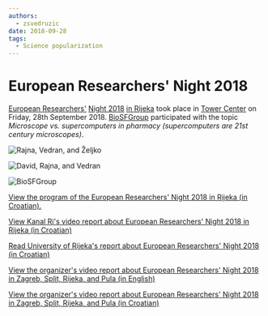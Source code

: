 ```yaml
---
authors:
  - zsvedruzic
date: 2018-09-28
tags:
  - Science popularization
---
```


# European Researchers' Night 2018

[European Researchers'](https://youtu.be/_65gSYQ57bs) [Night 2018](https://youtu.be/52U9xF-fIzI) [in Rijeka](https://youtu.be/3KczFTftjnw) took place in [Tower Center](https://www.tower-center-rijeka.hr/magazin/sto-vas-sve-ceka-na-noci-istrazivaca/) on Friday, 28th September 2018. [BioSFGroup](../../group.md) participated with the topic *Microscope vs. supercomputers in pharmacy (supercomputers are 21st century microscopes)*.

<!-- more -->

![Rajna, Vedran, and Željko](/images/noc-istrazivaca-2018-rajna-vedran-zeljko.jpg)

![David, Rajna, and Vedran](/images/noc-istrazivaca-2018-david-rajna-vedran.jpg)

![BioSFGroup](/images/noc-istrazivaca-2018-biosflab.jpg)

[View the program of the European Researchers' Night 2018 in Rijeka (in Croatian).](/files/noc-istrazivaca-2018-rijeka-program.pdf)

[View Kanal Ri's video report about European Researchers' Night 2018 in Rijeka (in Croatian)](https://youtu.be/3KczFTftjnw)

[Read University of Rijeka's report about European Researchers' Night 2018 (in Croatian)](https://uniri.hr/vijesti/sudjelovalo-preko-18-000-gradana/)

[View the organizer's video report about European Researchers' Night 2018 in Zagreb, Split, Rijeka, and Pula (in English)](https://youtu.be/_65gSYQ57bs)

[View the organizer's video report about European Researchers' Night 2018 in Zagreb, Split, Rijeka, and Pula (in Croatian)](https://youtu.be/52U9xF-fIzI)
